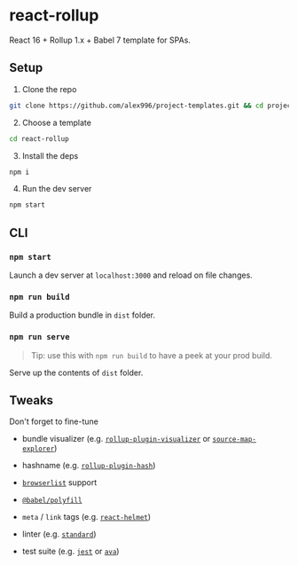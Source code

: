 # react-rollup

React 16 + Rollup 1.x + Babel 7 template for SPAs.

## Setup

1. Clone the repo
```sh
git clone https://github.com/alex996/project-templates.git && cd project-templates
```

2. Choose a template
```sh
cd react-rollup
```

3. Install the deps
```sh
npm i
```

4. Run the dev server
```sh
npm start
```

## CLI

### `npm start`

Launch a dev server at `localhost:3000` and reload on file changes.

### `npm run build`

Build a production bundle in `dist` folder.

### `npm run serve`

> Tip: use this with `npm run build` to have a peek at your prod build.

Serve up the contents of `dist` folder.

## Tweaks

Don't forget to fine-tune

- bundle visualizer (e.g. [`rollup-plugin-visualizer`](https://www.npmjs.com/package/rollup-plugin-visualizer) or [`source-map-explorer`](https://www.npmjs.com/package/source-map-explorer))

- hashname (e.g. [`rollup-plugin-hash`](https://www.npmjs.com/package/rollup-plugin-hash))

- [`browserlist`](https://github.com/browserslist/browserslist) support

- [`@babel/polyfill`](https://babeljs.io/docs/en/babel-polyfill)

- `meta` / `link` tags (e.g. [`react-helmet`](https://github.com/nfl/react-helmet))

- linter (e.g. [`standard`](https://standardjs.com/))

- test suite (e.g. [`jest`](https://jestjs.io/) or [`ava`](https://github.com/avajs/ava))
